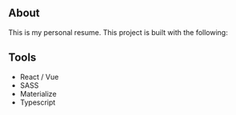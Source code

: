 ## About
This is my personal resume. This project is built with the following: 

## Tools
- React / Vue
- SASS
- Materialize
- Typescript